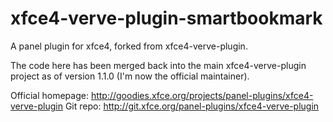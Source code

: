 xfce4-verve-plugin-smartbookmark
================================

A panel plugin for xfce4, forked from xfce4-verve-plugin.

The code here has been merged back into the main xfce4-verve-plugin
project as of version 1.1.0 (I'm now the official maintainer).

Official homepage: http://goodies.xfce.org/projects/panel-plugins/xfce4-verve-plugin
Git repo: http://git.xfce.org/panel-plugins/xfce4-verve-plugin
